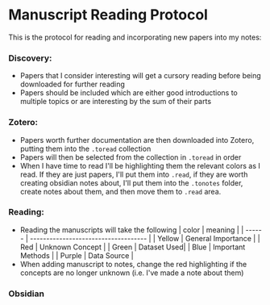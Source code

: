 # Manuscript Reading Protocol
This is the protocol for reading and incorporating new papers into my notes:

### Discovery:
- Papers that I consider interesting will get a cursory reading before being downloaded for further reading
- Papers should be included which are either good introductions to multiple topics or are interesting by the sum of their parts

### Zotero:
- Papers worth further documentation are then downloaded into Zotero, putting them into the `.toread` collection
- Papers will then be selected from the collection in `.toread` in order 
- When I have time to read I'll be highlighting them the relevant colors as I read. If they are just papers, I'll put them into `.read`, if they are worth creating obsidian notes about, I'll put them into the `.tonotes` folder, create notes about them, and then move them to `.read` area.

### Reading:
- Reading the manuscripts will take the following 
| color  | meaning                              |
| ------ | ------------------------------------ |
| Yellow | General Importance                   |
| Red    | Unknown Concept                      |
| Green  | Dataset Used|
| Blue   | Important Methods                    |
| Purple | Data Source                          |
- When adding manuscript to notes, change the red highlighting if the concepts are no longer unknown (i.e. I've made a note about them)

### Obsidian
